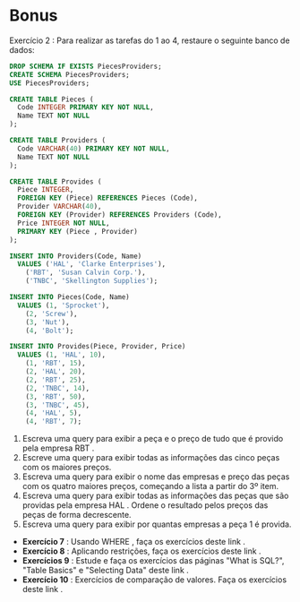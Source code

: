 # Bonus
Exercício 2 : Para realizar as tarefas do 1 ao 4, restaure o seguinte banco de dados:
```sql
DROP SCHEMA IF EXISTS PiecesProviders;
CREATE SCHEMA PiecesProviders;
USE PiecesProviders;

CREATE TABLE Pieces (
  Code INTEGER PRIMARY KEY NOT NULL,
  Name TEXT NOT NULL
);

CREATE TABLE Providers (
  Code VARCHAR(40) PRIMARY KEY NOT NULL,
  Name TEXT NOT NULL
);

CREATE TABLE Provides (
  Piece INTEGER,
  FOREIGN KEY (Piece) REFERENCES Pieces (Code),
  Provider VARCHAR(40),
  FOREIGN KEY (Provider) REFERENCES Providers (Code),
  Price INTEGER NOT NULL,
  PRIMARY KEY (Piece , Provider)
);

INSERT INTO Providers(Code, Name)
  VALUES ('HAL', 'Clarke Enterprises'),
    ('RBT', 'Susan Calvin Corp.'),
    ('TNBC', 'Skellington Supplies');

INSERT INTO Pieces(Code, Name)
  VALUES (1, 'Sprocket'),
    (2, 'Screw'),
    (3, 'Nut'),
    (4, 'Bolt');

INSERT INTO Provides(Piece, Provider, Price)
  VALUES (1, 'HAL', 10),
    (1, 'RBT', 15),
    (2, 'HAL', 20),
    (2, 'RBT', 25),
    (2, 'TNBC', 14),
    (3, 'RBT', 50),
    (3, 'TNBC', 45),
    (4, 'HAL', 5),
    (4, 'RBT', 7);
```

1. Escreva uma query para exibir a peça e o preço de tudo que é provido pela empresa RBT .
2. Escreve uma query para exibir todas as informações das cinco peças com os maiores preços.
3. Escreva uma query para exibir o nome das empresas e preço das peças com os quatro maiores preços, começando a lista a partir do 3º item.
4. Escreva uma query para exibir todas as informações das peças que são providas pela empresa HAL . Ordene o resultado pelos preços das peças de forma decrescente.
5. Escreva uma query para exibir por quantas empresas a peça 1 é provida.
- **Exercício 7** : Usando WHERE , faça os exercícios deste link .
- **Exercício 8** : Aplicando restrições, faça os exercícios deste link .
- **Exercícios 9** : Estude e faça os exercícios das páginas "What is SQL?", "Table Basics" e "Selecting Data" deste link .
- **Exercício 10** : Exercícios de comparação de valores. Faça os exercícios deste link .
